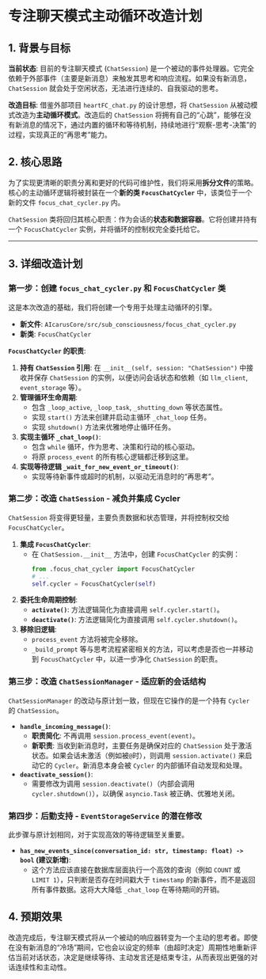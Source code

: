 # 专注聊天模式主动循环改造计划

## 1. 背景与目标

**当前状态**: 目前的专注聊天模式 (`ChatSession`) 是一个被动的事件处理器。它完全依赖于外部事件（主要是新消息）来触发其思考和响应流程。如果没有新消息，`ChatSession` 就会处于空闲状态，无法进行连续的、自我驱动的思考。

**改造目标**: 借鉴外部项目 `heartFC_chat.py` 的设计思想，将 `ChatSession` 从被动模式改造为**主动循环模式**。改造后的 `ChatSession` 将拥有自己的“心跳”，能够在没有新消息的情况下，通过内置的循环和等待机制，持续地进行“观察-思考-决策”的过程，实现真正的“再思考”能力。

## 2. 核心思路

为了实现更清晰的职责分离和更好的代码可维护性，我们将采用**拆分文件**的策略。核心的主动循环逻辑将被封装在一个**新的类 `FocusChatCycler`** 中，该类位于一个新的文件 `focus_chat_cycler.py` 内。

`ChatSession` 类将回归其核心职责：作为会话的**状态和数据容器**。它将创建并持有一个 `FocusChatCycler` 实例，并将循环的控制权完全委托给它。

---

## 3. 详细改造计划

### 第一步：创建 `focus_chat_cycler.py` 和 `FocusChatCycler` 类

这是本次改造的基础，我们将创建一个专用于处理主动循环的引擎。

- **新文件**: `AIcarusCore/src/sub_consciousness/focus_chat_cycler.py`
- **新类**: `FocusChatCycler`

**`FocusChatCycler` 的职责**:

1.  **持有 `ChatSession` 引用**: 在 `__init__(self, session: "ChatSession")` 中接收并保存 `ChatSession` 的实例，以便访问会话状态和依赖（如 `llm_client`, `event_storage` 等）。
2.  **管理循环生命周期**:
    - 包含 `_loop_active`, `_loop_task`, `_shutting_down` 等状态属性。
    - 实现 `start()` 方法来创建并启动主循环 `_chat_loop` 任务。
    - 实现 `shutdown()` 方法来优雅地停止循环任务。
3.  **实现主循环 `_chat_loop()`**:
    - 包含 `while` 循环，作为思考、决策和行动的核心驱动。
    - 将原 `process_event` 的所有核心逻辑都迁移到这里。
4.  **实现等待逻辑 `_wait_for_new_event_or_timeout()`**:
    - 实现等待新事件或超时的机制，以驱动无消息时的“再思考”。

### 第二步：改造 `ChatSession` - 减负并集成 Cycler

`ChatSession` 将变得更轻量，主要负责数据和状态管理，并将控制权交给 `FocusChatCycler`。

1.  **集成 `FocusChatCycler`**:
    - 在 `ChatSession.__init__` 方法中，创建 `FocusChatCycler` 的实例：
      ```python
      from .focus_chat_cycler import FocusChatCycler
      # ...
      self.cycler = FocusChatCycler(self)
      ```
2.  **委托生命周期控制**:
    - **`activate()`**: 方法逻辑简化为直接调用 `self.cycler.start()`。
    - **`deactivate()`**: 方法逻辑简化为直接调用 `self.cycler.shutdown()`。
3.  **移除旧逻辑**:
    - `process_event` 方法将被完全移除。
    - `_build_prompt` 等与思考流程紧密相关的方法，可以考虑是否也一并移动到 `FocusChatCycler` 中，以进一步净化 `ChatSession` 的职责。

### 第三步：改造 `ChatSessionManager` - 适应新的会话结构

`ChatSessionManager` 的改动与原计划一致，但现在它操作的是一个持有 `Cycler` 的 `ChatSession`。

- **`handle_incoming_message()`**:
  - **职责简化**: 不再调用 `session.process_event(event)`。
  - **新职责**: 当收到新消息时，主要任务是确保对应的 `ChatSession` 处于激活状态。如果会话未激活（例如被`@`时），则调用 `session.activate()` 来启动它的 `Cycler`。新消息本身会被 `Cycler` 的内部循环自动发现和处理。
- **`deactivate_session()`**:
  - 需要修改为调用 `session.deactivate()`（内部会调用 `cycler.shutdown()`），以确保 `asyncio.Task` 被正确、优雅地关闭。

### 第四步：后勤支持 - `EventStorageService` 的潜在修改

此步骤与原计划相同，对于实现高效的等待逻辑至关重要。

- **`has_new_events_since(conversation_id: str, timestamp: float) -> bool` (建议新增)**:
  - 这个方法应该直接在数据库层面执行一个高效的查询（例如 `COUNT` 或 `LIMIT 1`），只判断是否存在时间戳大于 `timestamp` 的新事件，而不是返回所有事件数据。这将大大降低 `_chat_loop` 在等待期间的开销。

## 4. 预期效果

改造完成后，专注聊天模式将从一个被动的响应器转变为一个主动的思考者。即使在没有新消息的“冷场”期间，它也会以设定的频率（由超时决定）周期性地重新评估当前对话状态，决定是继续等待、主动发言还是结束专注，从而表现出更强的对话连续性和主动性。
